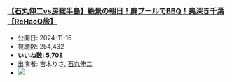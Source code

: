 ### [【石丸伸二vs房総半島】絶景の朝日！廃プールでBBQ！奥深き千葉【ReHacQ旅】](https://www.youtube.com/watch?v=SdPmxChxfZc)
-   公開日: 2024-11-16
-   視聴数: 254,432
-   **いいね数: 5,708**
-   出演者: 吉木りさ, [石丸伸二](/rehacq_fan/people/石丸伸二 "wikilink")
- [![](https://img.youtube.com/vi/SdPmxChxfZc/hqdefault.jpg)](https://www.youtube.com/watch?v=SdPmxChxfZc)
